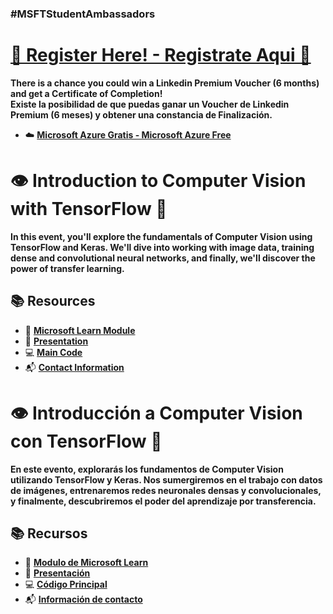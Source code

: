 ### #MSFTStudentAmbassadors

# [**🎉 Register Here! - Registrate Aqui 🎉**](https://forms.office.com/Pages/ResponsePage.aspx?id=oBzDhDusrk6tEVGdgCM-b3OCv62PznhHm-dSCaLwRlhUNlIwWE1VMUxONzNNNEQ3WVdaQjU4ODg3WS4u&wt.mc_id=studentamb_336682)

**There is a chance you could win a Linkedin Premium Voucher (6 months) and get a Certificate of Completion!**</br>
**Existe la posibilidad de que puedas ganar un Voucher de Linkedin Premium (6 meses) y obtener una constancia de Finalización.**


- ☁️ [**Microsoft Azure Gratis - Microsoft Azure Free**](https://azure.microsoft.com/es-es/free/students?wt.mc_id=studentamb_336682)


# 👁️ Introduction to Computer Vision with TensorFlow 🤖

**In this event, you'll explore the fundamentals of Computer Vision using TensorFlow and Keras. We'll dive into working with image data, training dense and convolutional neural networks, and finally, we'll discover the power of transfer learning.**

## 📚 Resources

- 📘 [**Microsoft Learn Module**](https://learn.microsoft.com/en-us/training/modules/intro-computer-vision-tensorflow?wt.mc_id=studentamb_336682)
- 📑 [**Presentation**](https://github.com/Gilberto-Guzman-Student-Ambassadors/Introduction_to_Computer_Vision_with_TensorFlow/tree/main/presentation?wt.mc_id=studentamb_336682)
- 💻 [**Main Code**](https://github.com/Gilberto-Guzman-Student-Ambassadors/Introduction_to_Computer_Vision_with_TensorFlow/tree/main/code-mod-for-windows?wt.mc_id=studentamb_336682)
- 📬 [**Contact Information**](https://gilberto-guzman.github.io?wt.mc_id=studentamb_336682)

# 👁️  Introducción a Computer Vision con TensorFlow 🤖

**En este evento, explorarás los fundamentos de Computer Vision utilizando TensorFlow y Keras. Nos sumergiremos en el trabajo con datos de imágenes, entrenaremos redes neuronales densas y convolucionales, y finalmente, descubriremos el poder del aprendizaje por transferencia.**

## 📚 Recursos

- 📘 [**Modulo de Microsoft Learn**](https://learn.microsoft.com/en-us/training/modules/intro-computer-vision-tensorflow?wt.mc_id=studentamb_336682)
- 📑 [**Presentación**](https://github.com/Gilberto-Guzman-Student-Ambassadors/Introduction_to_Computer_Vision_with_TensorFlow/tree/main/presentation?wt.mc_id=studentamb_336682)
- 💻 [**Código Principal**](https://github.com/Gilberto-Guzman-Student-Ambassadors/Introduction_to_Computer_Vision_with_TensorFlow/tree/main/code-mod-for-windows?wt.mc_id=studentamb_336682)
- 📬 [**Información de contacto**](https://gilberto-guzman.github.io?wt.mc_id=studentamb_336682)
